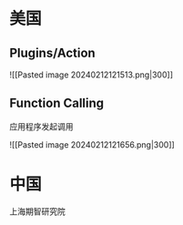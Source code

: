 # 美国


## Plugins/Action
![[Pasted image 20240212121513.png|300]]

## Function Calling
应用程序发起调用

![[Pasted image 20240212121656.png|300]]

# 中国


上海期智研究院



